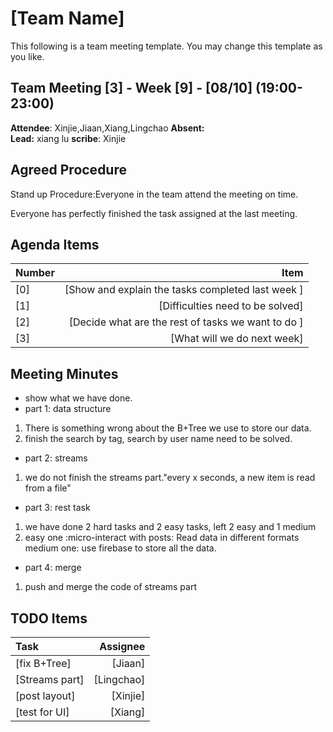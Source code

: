 # [Team Name]
This following is a team meeting template. You may change this template as you like.

## Team Meeting [3] - Week [9] - [08/10] (19:00-23:00)
**Attendee**: Xinjie,Jiaan,Xiang,Lingchao
**Absent:**
<br>
**Lead:** xiang lu
**scribe**: Xinjie
## Agreed Procedure
Stand up Procedure:Everyone in the team attend the meeting on time.

Everyone has perfectly finished the task assigned at the last meeting.

## Agenda Items
| Number | Item |
| :--- | ---: |
| [0] | [Show and explain the tasks completed last week ] |
| [1] | [Difficulties need to be solved] |
| [2] | [Decide what are the rest of tasks we want to do ] |
| [3] | [What will we do next week] |

## Meeting Minutes
- show what we have done.
- part 1: data structure
 1) There is something wrong about the B+Tree we use to store our data.
 2) finish the search by tag, search by user name need to be solved.

- part 2: streams
 1) we do not finish the streams part."every x seconds, a new item is read from a file"

- part 3: rest task
 1) we have done 2 hard tasks and 2 easy tasks, left 2 easy and 1 medium
 2) easy one :micro-interact with posts:  Read data in different formats
    medium one: use firebase to store all the data.
- part 4: merge
 1) push and merge the code of streams part

## TODO Items
| Task | Assignee |
| :--- | ---: |
| [fix B+Tree] | [Jiaan] |
| [Streams part] | [Lingchao] |
| [post layout] | [Xinjie] |
| [test for UI] | [Xiang] |


